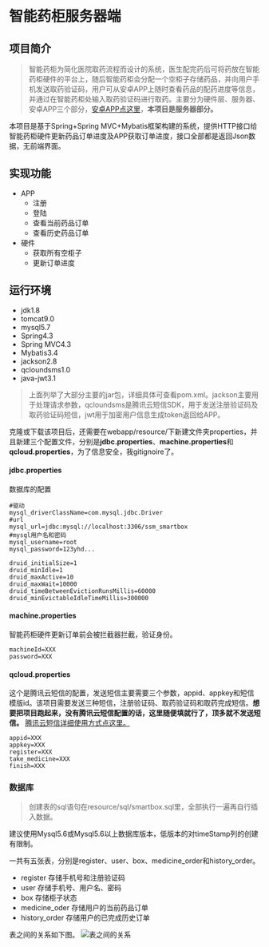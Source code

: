 智能药柜服务器端
===

## 项目简介
>智能药柜为简化医院取药流程而设计的系统，医生配完药后可将药放在智能药柜硬件的平台上，随后智能药柜会分配一个空柜子存储药品，并向用户手机发送取药验证码，用户可从安卓APP上随时查看药品的配药进度等信息，并通过在智能药柜处输入取药验证码进行取药。主要分为硬件层、服务器、安卓APP三个部分，[安卓APP点这里](https://github.com/HandsomeDong/SmartBoxAPP)，**本项目是服务器部分。**

本项目是基于Spring+Spring MVC+Mybatis框架构建的系统，提供HTTP接口给智能药柜硬件更新药品订单进度及APP获取订单进度，接口全部都是返回Json数据，无前端界面。

## 实现功能

* APP
	* 注册
	* 登陆
	* 查看当前药品订单
	* 查看历史药品订单
* 硬件
	* 获取所有空柜子
	* 更新订单进度

## 运行环境
* jdk1.8
* tomcat9.0
* mysql5.7
* Spring4.3
* Spring MVC4.3
* Mybatis3.4
* jackson2.8
* qcloundsms1.0
* java-jwt3.1

>上面列举了大部分主要的jar包，详细具体可查看pom.xml。jackson主要用于处理请求参数，qcloundsms是腾讯云短信SDK，用于发送注册验证码及取药验证码短信，jwt用于加密用户信息生成token返回给APP。

克隆或下载该项目后，还需要在webapp/resource/下新建文件夹properties，并且新建三个配置文件，分别是**jdbc.properties**、**machine.properties**和**qcloud.properties**，为了信息安全，我gitignoire了。

#### jdbc.properties
数据库的配置

```
#驱动
mysql_driverClassName=com.mysql.jdbc.Driver
#url
mysql_url=jdbc:mysql://localhost:3306/ssm_smartbox
#mysql用户名和密码
mysql_username=root
mysql_password=123yhd...

druid_initialSize=1
druid_minIdle=1
druid_maxActive=10
druid_maxWait=10000
druid_timeBetweenEvictionRunsMillis=60000
druid_minEvictableIdleTimeMillis=300000
```

#### machine.properties
智能药柜硬件更新订单前会被拦截器拦截，验证身份。

```
machineId=XXX
password=XXX
```

#### qcloud.properties
这个是腾讯云短信的配置，发送短信主要需要三个参数，appid、appkey和短信模版id。该项目需要发送三种短信，注册验证码、取药验证码和取药完成短信。**想要把项目跑起来，没有腾讯云短信配置的话，这里随便填就行了，顶多就不发送短信。**
[腾讯云短信详细使用方式点这里。](https://cloud.tencent.com/document/product/382/13613)

```
appid=XXX
appkey=XXX
register=XXX
take_medicine=XXX
finish=XXX
```

### 数据库
>创建表的sql语句在resource/sql/smartbox.sql里，全部执行一遍再自行插入数据。

建议使用Mysql5.6或Mysql5.6以上数据库版本，低版本的对timeStamp列的创建有限制。

一共有五张表，分别是register、user、box、medicine_order和history_order。
* register 存储手机号和注册验证码
* user 存储手机号、用户名、密码
* box 存储柜子状态
* medicine_oder 存储用户的当前药品订单
* history_order 存储用户的已完成历史订单

表之间的关系如下图。
![表之间的关系](https://i.loli.net/2019/07/08/5d23194ec0e7f73330.png)
